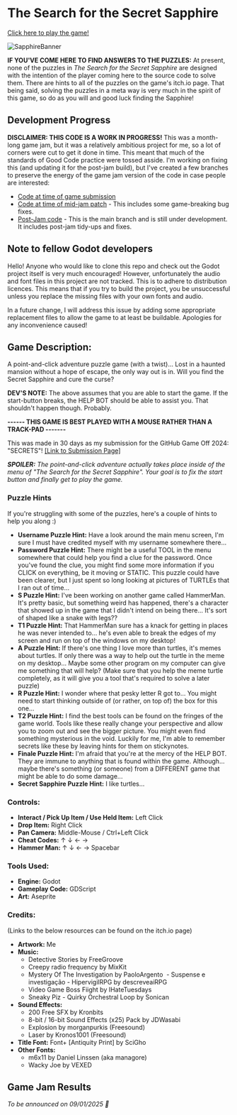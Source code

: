 # The Search for the Secret Sapphire

[Click here to play the game!](https://quietlantern.itch.io/the-search-for-the-secret-sapphire)

![SapphireBanner](https://github.com/user-attachments/assets/dae39324-3309-4bce-926c-4b0207262c96)

**IF YOU'VE COME HERE TO FIND ANSWERS TO THE PUZZLES:** At present, none of the puzzles in _The Search for the Secret Sapphire_ are designed with the intention of the player coming here to the source code to solve them. There are hints to all of the puzzles on the game's itch.io page. That being said, solving the puzzles in a meta way is very much in the spirit of this game, so do as you will and good luck finding the Sapphire!

## Development Progress

**DISCLAIMER: THIS CODE IS A WORK IN PROGRESS!** This was a month-long game jam, but it was a relatively ambitious project for me, so a lot of corners were cut to get it done in time. This meant that much of the standards of Good Code practice were tossed asside. I'm working on fixing this (and updating it for the post-jam build), but I've created a few branches to preserve the energy of the game jam version of the code in case people are interested: 

- [Code at time of game submission](https://github.com/conor-wilson/gameoff2024/tree/code-at-time-of-submission)
- [Code at time of mid-jam patch](https://github.com/conor-wilson/gameoff2024/tree/mid-jam-patch) - This includes some game-breaking bug fixes.
- [Post-Jam code](https://github.com/conor-wilson/gameoff2024) - This is the main branch and is still under development. It includes post-jam tidy-ups and fixes.

## Note to fellow Godot developers

Hello! Anyone who would like to clone this repo and check out the Godot project itself is very much encouraged! However, unfortunately the audio and font files in this project are not tracked. This is to adhere to distribution licences. This means that if you try to build the project, you be unsuccessful unless you replace the missing files with your own fonts and audio. 

In a future change, I will address this issue by adding some appropriate replacement files to allow the game to at least be buildable. Apologies for any inconvenience caused! 

## Game Description: 

A point-and-click adventure puzzle game (with a twist)... Lost in a haunted mansion without a hope of escape, the only way out is in. Will you find the Secret Sapphire and cure the curse?  

**DEV'S NOTE:** The above assumes that you are able to start the game. If the start-button breaks, the HELP BOT should be able to assist you. That shouldn't happen though. Probably.

**------ THIS GAME IS BEST PLAYED WITH A MOUSE RATHER THAN A TRACK-PAD -------**

This was made in 30 days as my submission for the GitHub Game Off 2024: "SECRETS"! [[Link to Submission Page]](https://itch.io/jam/game-off-2024/rate/3149163)

_**SPOILER:** The point-and-click adventure actually takes place inside of the menu of "The Search for the Secret Sapphire". Your goal is to fix the start button and finally get to play the game._

### Puzzle Hints
If you're struggling with some of the puzzles, here's a couple of hints to help you along :) 

- **Username Puzzle Hint:** Have a look around the main menu screen, I'm sure I must have credited myself with my username somewhere there...
- **Password Puzzle Hint:** There might be a useful TOOL in the menu somewhere that could help you find a clue for the password. Once you've found the clue, you might find some more information if you CLICK on everything, be it moving or STATIC. This puzzle could have been clearer, but I just spent so long looking at pictures of TURTLEs that I ran out of time...
- **S Puzzle Hint:** I've been working on another game called HammerMan. It's pretty basic, but something weird has happened, there's a character that showed up in the game that I didn't intend on being there... It's sort of shaped like a snake with legs??
- **T1 Puzzle Hint:** That HammerMan sure has a knack for getting in places he was never intended to... he's even able to break the edges of my screen and run on top of the windows on my desktop!
- **A Puzzle Hint:** If there's one thing I love more than turtles, it's memes about turtles. If only there was a way to help out the turtle in the meme on my desktop... Maybe some other program on my computer can give me something that will help? (Make sure that you help the meme turtle completely, as it will give you a tool that's required to solve a later puzzle)
- **R Puzzle Hint:** I wonder where that pesky letter R got to... You might need to start thinking outside of (or rather, on top of) the box for this one...
- **T2 Puzzle Hint:** I find the best tools can be found on the fringes of the game world. Tools like these really change your perspective and allow you to zoom out and see the bigger picture. You might even find something mysterious in the void. Luckily for me, I'm able to remember secrets like these by leaving hints for them on stickynotes.
- **Finale Puzzle Hint:** I'm afraid that you're at the mercy of the HELP BOT. They are immune to anything that is found within the game. Although... maybe there's something (or someone) from a DIFFERENT game that might be able to do some damage...
- **Secret Sapphire Puzzle Hint:** I like turtles...


### Controls:
- **Interact / Pick Up Item / Use Held Item:** Left Click
- **Drop Item:** Right Click
- **Pan Camera:** Middle-Mouse / Ctrl+Left Click
- **Cheat Codes:**  ↑  ↓ ← →
- **Hammer Man:** ↑  ↓ ← →  Spacebar

### Tools Used: 
- **Engine:** Godot
- **Gameplay Code:** GDScript
- **Art:** Aseprite

### Credits:
(Links to the below resources can be found on the itch.io page)
- **Artwork:** Me
- **Music:**
  - ​Detective Stories​​ by FreeGroove​
  - Creepy radio frequency​ by MixKit​
  - Mystery Of The Investigation​ by PaoloArgento
​  - Suspense e investigação - HipervigilRPG​ by descreveaiRPG​​​​​
  - Video Game Boss Fiight​​ by IHateTuesdays
  - Sneaky Piz - Quirky Orchestral Loop​ by Sonican
- **Sound Effects:**
  - ​200 Free SFX​ by Kronbits​
  - 8-bit / 16-bit Sound Effects (x25) Pack​ by JDWasabi
  - Explosion​ by morganpurkis (Freesound)
  - Laser​ by Kronos1001 (Freesound)
- **Title Font:** Font+ [Antiquity Print] by SciGho
- **Other Fonts:**
  - m6x11 by Daniel Linssen (aka managore)
  - Wacky Joe by VEXED

## Game Jam Results

_To be announced on 09/01/2025 👀_
